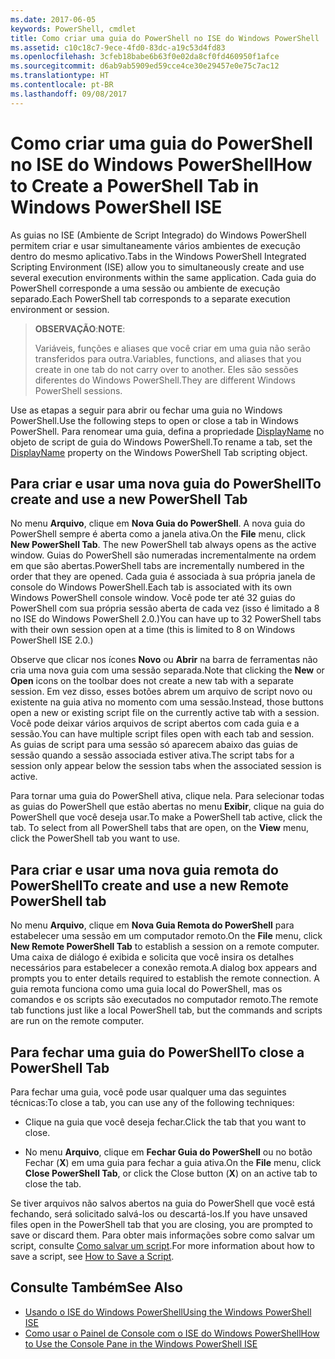 ```yaml
---
ms.date: 2017-06-05
keywords: PowerShell, cmdlet
title: Como criar uma guia do PowerShell no ISE do Windows PowerShell
ms.assetid: c10c18c7-9ece-4fd0-83dc-a19c53d4fd83
ms.openlocfilehash: 3cfeb18babe6b63f0e02da8cf0fd460950f1afce
ms.sourcegitcommit: d6ab9ab5909ed59cce4ce30e29457e0e75c7ac12
ms.translationtype: HT
ms.contentlocale: pt-BR
ms.lasthandoff: 09/08/2017
---
```

# <a name="how-to-create-a-powershell-tab-in-windows-powershell-ise"></a><span data-ttu-id="c3f18-103">Como criar uma guia do PowerShell no ISE do Windows PowerShell</span><span class="sxs-lookup"><span data-stu-id="c3f18-103">How to Create a PowerShell Tab in Windows PowerShell ISE</span></span>
<span data-ttu-id="c3f18-104">As guias no ISE (Ambiente de Script Integrado) do Windows PowerShell permitem criar e usar simultaneamente vários ambientes de execução dentro do mesmo aplicativo.</span><span class="sxs-lookup"><span data-stu-id="c3f18-104">Tabs in the Windows PowerShell Integrated Scripting Environment (ISE) allow you to simultaneously create and use several execution environments within the same application.</span></span>
<span data-ttu-id="c3f18-105">Cada guia do PowerShell corresponde a uma sessão ou ambiente de execução separado.</span><span class="sxs-lookup"><span data-stu-id="c3f18-105">Each PowerShell tab corresponds to a separate execution environment or session.</span></span>

> <span data-ttu-id="c3f18-106">**OBSERVAÇÃO**:</span><span class="sxs-lookup"><span data-stu-id="c3f18-106">**NOTE**:</span></span>
>
> <span data-ttu-id="c3f18-107">Variáveis, funções e aliases que você criar em uma guia não serão transferidos para outra.</span><span class="sxs-lookup"><span data-stu-id="c3f18-107">Variables, functions, and aliases that you create in one tab do not carry over to another.</span></span> <span data-ttu-id="c3f18-108">Eles são sessões diferentes do Windows PowerShell.</span><span class="sxs-lookup"><span data-stu-id="c3f18-108">They are different Windows PowerShell sessions.</span></span>

<span data-ttu-id="c3f18-109">Use as etapas a seguir para abrir ou fechar uma guia no Windows PowerShell.</span><span class="sxs-lookup"><span data-stu-id="c3f18-109">Use the following steps to open or close a tab in Windows PowerShell.</span></span>
<span data-ttu-id="c3f18-110">Para renomear uma guia, defina a propriedade [DisplayName](The-PowerShellTab-Object.md#displayname) no objeto de script de guia do Windows PowerShell.</span><span class="sxs-lookup"><span data-stu-id="c3f18-110">To rename a tab, set the [DisplayName](The-PowerShellTab-Object.md#displayname) property on the Windows PowerShell Tab scripting object.</span></span>

## <a name="to-create-and-use-a-new-powershell-tab"></a><span data-ttu-id="c3f18-111">Para criar e usar uma nova guia do PowerShell</span><span class="sxs-lookup"><span data-stu-id="c3f18-111">To create and use a new PowerShell Tab</span></span>

<span data-ttu-id="c3f18-112">No menu **Arquivo**, clique em **Nova Guia do PowerShell**. A nova guia do PowerShell sempre é aberta como a janela ativa.</span><span class="sxs-lookup"><span data-stu-id="c3f18-112">On the **File** menu, click **New PowerShell Tab**. The new PowerShell tab always opens as the active window.</span></span>
<span data-ttu-id="c3f18-113">Guias do PowerShell são numeradas incrementalmente na ordem em que são abertas.</span><span class="sxs-lookup"><span data-stu-id="c3f18-113">PowerShell tabs are incrementally numbered in the order that they are opened.</span></span>
<span data-ttu-id="c3f18-114">Cada guia é associada à sua própria janela de console do Windows PowerShell.</span><span class="sxs-lookup"><span data-stu-id="c3f18-114">Each tab is associated with its own Windows PowerShell console window.</span></span>
<span data-ttu-id="c3f18-115">Você pode ter até 32 guias do PowerShell com sua própria sessão aberta de cada vez (isso é limitado a 8 no ISE do Windows PowerShell 2.0.)</span><span class="sxs-lookup"><span data-stu-id="c3f18-115">You can have up to 32 PowerShell tabs with their own session open at a time (this is limited to 8 on Windows PowerShell ISE 2.0.)</span></span>

<span data-ttu-id="c3f18-116">Observe que clicar nos ícones **Novo** ou **Abrir** na barra de ferramentas não cria uma nova guia com uma sessão separada.</span><span class="sxs-lookup"><span data-stu-id="c3f18-116">Note that clicking the **New** or **Open** icons on the toolbar does not create a new tab with a separate session.</span></span>
<span data-ttu-id="c3f18-117">Em vez disso, esses botões abrem um arquivo de script novo ou existente na guia ativa no momento com uma sessão.</span><span class="sxs-lookup"><span data-stu-id="c3f18-117">Instead, those buttons open a new or existing script file on the currently active tab with a session.</span></span>
<span data-ttu-id="c3f18-118">Você pode deixar vários arquivos de script abertos com cada guia e a sessão.</span><span class="sxs-lookup"><span data-stu-id="c3f18-118">You can have multiple script files open with each tab and session.</span></span>
<span data-ttu-id="c3f18-119">As guias de script para uma sessão só aparecem abaixo das guias de sessão quando a sessão associada estiver ativa.</span><span class="sxs-lookup"><span data-stu-id="c3f18-119">The script tabs for a session only appear below the session tabs when the associated session is active.</span></span>

<span data-ttu-id="c3f18-120">Para tornar uma guia do PowerShell ativa, clique nela. Para selecionar todas as guias do PowerShell que estão abertas no menu **Exibir**, clique na guia do PowerShell que você deseja usar.</span><span class="sxs-lookup"><span data-stu-id="c3f18-120">To make a PowerShell tab active, click the tab. To select from all PowerShell tabs that are open, on the **View** menu, click the PowerShell tab you want to use.</span></span>

## <a name="to-create-and-use-a-new-remote-powershell-tab"></a><span data-ttu-id="c3f18-121">Para criar e usar uma nova guia remota do PowerShell</span><span class="sxs-lookup"><span data-stu-id="c3f18-121">To create and use a new Remote PowerShell tab</span></span>

<span data-ttu-id="c3f18-122">No menu **Arquivo**, clique em **Nova Guia Remota do PowerShell** para estabelecer uma sessão em um computador remoto.</span><span class="sxs-lookup"><span data-stu-id="c3f18-122">On the **File** menu, click **New Remote PowerShell Tab** to establish a session on a remote computer.</span></span>
<span data-ttu-id="c3f18-123">Uma caixa de diálogo é exibida e solicita que você insira os detalhes necessários para estabelecer a conexão remota.</span><span class="sxs-lookup"><span data-stu-id="c3f18-123">A dialog box appears and prompts you to enter details required to establish the remote connection.</span></span>
<span data-ttu-id="c3f18-124">A guia remota funciona como uma guia local do PowerShell, mas os comandos e os scripts são executados no computador remoto.</span><span class="sxs-lookup"><span data-stu-id="c3f18-124">The remote tab functions just like a local PowerShell tab, but the commands and scripts are run on the remote computer.</span></span>

## <a name="to-close-a-powershell-tab"></a><span data-ttu-id="c3f18-125">Para fechar uma guia do PowerShell</span><span class="sxs-lookup"><span data-stu-id="c3f18-125">To close a PowerShell Tab</span></span>

<span data-ttu-id="c3f18-126">Para fechar uma guia, você pode usar qualquer uma das seguintes técnicas:</span><span class="sxs-lookup"><span data-stu-id="c3f18-126">To close a tab, you can use any of the following techniques:</span></span>

- <span data-ttu-id="c3f18-127">Clique na guia que você deseja fechar.</span><span class="sxs-lookup"><span data-stu-id="c3f18-127">Click the tab that you want to close.</span></span>

- <span data-ttu-id="c3f18-128">No menu **Arquivo**, clique em **Fechar Guia do PowerShell** ou no botão Fechar (**X**) em uma guia para fechar a guia ativa.</span><span class="sxs-lookup"><span data-stu-id="c3f18-128">On the **File** menu, click **Close PowerShell Tab**, or click  the Close button  (**X**) on an active tab to close the tab.</span></span>

<span data-ttu-id="c3f18-129">Se tiver arquivos não salvos abertos na guia do PowerShell que você está fechando, será solicitado salvá-los ou descartá-los.</span><span class="sxs-lookup"><span data-stu-id="c3f18-129">If you have unsaved files open in the PowerShell tab that you are closing, you are prompted to save or discard them.</span></span>
<span data-ttu-id="c3f18-130">Para obter mais informações sobre como salvar um script, consulte [Como salvar um script](How-to-Write-and-Run-Scripts-in-the-Windows-PowerShell-ISE.md#how-to-save-a-script).</span><span class="sxs-lookup"><span data-stu-id="c3f18-130">For more information about how to save a script, see [How to Save a Script](How-to-Write-and-Run-Scripts-in-the-Windows-PowerShell-ISE.md#how-to-save-a-script).</span></span>

## <a name="see-also"></a><span data-ttu-id="c3f18-131">Consulte Também</span><span class="sxs-lookup"><span data-stu-id="c3f18-131">See Also</span></span>

- [<span data-ttu-id="c3f18-132">Usando o ISE do Windows PowerShell</span><span class="sxs-lookup"><span data-stu-id="c3f18-132">Using the Windows PowerShell ISE</span></span>](Using-the-Windows-PowerShell-ISE.md)
- [<span data-ttu-id="c3f18-133">Como usar o Painel de Console com o ISE do Windows PowerShell</span><span class="sxs-lookup"><span data-stu-id="c3f18-133">How to Use the Console Pane in the Windows PowerShell ISE</span></span>](How-to-Use-the-Console-Pane-in-the-Windows-PowerShell-ISE.md)

